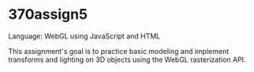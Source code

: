 # 370assign5

Language: WebGL using JavaScript and HTML

This assignment's goal is to practice basic modeling and implement transforms and lighting on 3D objects
using the WebGL rasterization API.
